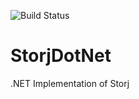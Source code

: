 ![Build Status](https://steveashman.visualstudio.com/_apis/public/build/definitions/c0516cca-9406-4297-865a-b9930d01fcf5/8/badge)

# StorjDotNet
.NET Implementation of Storj
